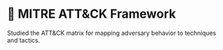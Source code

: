 # 🎯 MITRE ATT&CK Framework

Studied the ATT&CK matrix for mapping adversary behavior to techniques and tactics.